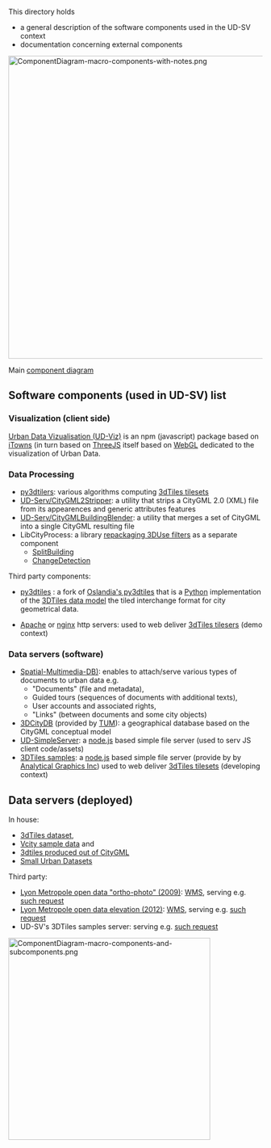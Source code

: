 This directory holds
 - a general description of the software components used in the UD-SV context
 - documentation concerning external components

<a name="top"></a>
<img src="Diagrams/ComponentDiagram-macro-components-with-notes.png"
     align=center
     alt="ComponentDiagram-macro-components-with-notes.png" 
     width="600"
     border="0">
     
Main [component diagram](https://www.uml-diagrams.org/component-diagrams.html)

## Software components (used in UD-SV) list

### Visualization (client side)
<a name="ComponentUD-Viz"></a>[Urban Data Vizualisation (UD-Viz)](https://github.com/MEPP-team/UD-Viz) 
is an npm (javascript) package based on [iTowns](https://github.com/iTowns/itowns) (in turn based on [ThreeJS](https://threejs.org/) 
itself based on [WebGL](https://en.wikipedia.org/wiki/WebGL) dedicated to the visualization of Urban Data.
      
### Data Processing
 - <a name="Componentpy3dtilers"></a>[py3dtilers](https://github.com/VCityTeam/py3dtilers): various algorithms computing [3dTiles tilesets](https://github.com/AnalyticalGraphicsInc/3d-tiles)
 - [UD-Serv/CityGML2Stripper](https://github.com/MEPP-team/UD-Serv/tree/master/Utils/CityGML2Stripper): a utility that strips a CityGML 2.0 (XML) file from its appearences and generic attributes features
 - [UD-Serv/CityGMLBuildingBlender](https://github.com/MEPP-team/UD-Serv/tree/master/Utils/CityGMLBuildingBlender): a utility that merges a set of CityGML into a single CityGML resulting file
 - LibCityProcess: a library [repackaging 3DUse filters](https://github.com/MEPP-team/3DUSE/issues/39) as a separate component
   * <a name="ComponentUD-ServSplitBuilding"></a>[SplitBuilding](https://github.com/VCityTeam/3DUSE/blob/master/src/utils/cmdline/splitCityGMLBuildings.cxx)
   * <a name="ComponentUD-ServChangeDetection"></a>[ChangeDetection](https://github.com/VCityTeam/3DUSE/blob/master/src/utils/cmdline/extractBuildingsConstructionDemolitionDates.cxx)
      
Third party components:<br>

 - <a name="ComponentUD-ServPy3DTiles"></a>[py3dtiles](https://github.com/MEPP-Team/py3dtiles/) : a fork of [Oslandia's py3dtiles](https://github.com/Oslandia/py3dtiles/) that is a [Python](https://en.wikipedia.org/wiki/Python_(programming_language)) implementation of the [3DTiles data model](https://github.com/AnalyticalGraphicsInc/3d-tiles) the tiled interchange format for city geometrical data.


 - [Apache](https://en.wikipedia.org/wiki/Apache_HTTP_Server) or [nginx](https://nginx.org/en/) http servers: used to web deliver [3dTiles tilesers](https://github.com/AnalyticalGraphicsInc/3d-tiles) (demo context)
 
### Data servers (software)

* <a name="ComponentSpatial-Multimedia-DB"></a>[Spatial-Multimedia-DB)](https://github.com/VCityTeam/Spatial-Multimedia-DB): 
  enables to attach/serve various types of documents to urban data e.g.
   * "Documents" (file and metadata), 
   * Guided tours (sequences of documents with additional texts),
   * User accounts and associated rights,
   * "Links" (between documents and some city objects)
* <a name="ComponentUD-Serv3DCityDB"></a>[3DCityDB](https://www.3dcitydb.org/3dcitydb/) (provided by [TUM](https://www.lrg.tum.de/gis/startseite/)): a geographical database based on the CityGML conceptual model
* <a name="ComponentUD-SimpleServer"></a>[UD-SimpleServer](https://github.com/VCityTeam/UD-SimpleServer): a [node.js](https://nodejs.org/en/) based simple file server (used to serv JS client code/assets)
* <a name="Component3DTilesSamples"></a>[3DTiles samples](https://github.com/AnalyticalGraphicsInc/3d-tiles-samples): a [node.js](https://nodejs.org/en/) based simple file server (provide by by [Analytical Graphics Inc](https://github.com/AnalyticalGraphicsInc)) used to web deliver [3dTiles tilesets](https://github.com/AnalyticalGraphicsInc/3d-tiles) (developing context)

## Data servers (deployed)

In house:
* [3dTiles dataset](https://datasets.liris.cnrs.fr/3dtiles-tilesets-metropolis-lyon-version1),
* [Vcity sample data](https://datasets.liris.cnrs.fr/vcity-sample-data-version1) and
* [3dtiles produced out of CityGML](https://datasets.liris.cnrs.fr/citygml-3dtiles-computations-version1)
* [Small Urban Datasets](https://github.com/VCityTeam/UD-Sample-data)

Third party:
* <a name="data-metropole-lyon-orthophotographie-2009"></a> [Lyon Metropole open data "ortho-photo" (2009)](https://data.beta.grandlyon.com/fr/jeux-de-donnees/orthophotographie-2009-metropole-lyon/donnees): [WMS](https://en.wikipedia.org/wiki/Web_Map_Service), serving e.g. [such request](https://download.data.grandlyon.com/wms/grandlyon?SERVICE=WMS&REQUEST=GetMap&LAYERS=Ortho2009_vue_ensemble_16cm_CC46&VERSION=1.3.0&STYLES=&FORMAT=image/jpeg&TRANSPARENT=false&BBOX=1841306.75,5174961.00,1843030.13,5176364.50&CRS=EPSG:3946&WIDTH=256&HEIGHT=256)
* <a name="data-metropole-lyon-orthophotographie-2009"></a> [Lyon Metropole open data elevation (2012)](https://data.beta.grandlyon.com/fr/jeux-de-donnees/image-relief-2012-metropole-lyon/donnees): [WMS](https://en.wikipedia.org/wiki/Web_Map_Service), serving e.g. [such request](https://download.data.grandlyon.com/wms/grandlyon?SERVICE=WMS&REQUEST=GetMap&LAYERS=MNT2012_Altitude_10m_CC46&VERSION=1.3.0&STYLES=&FORMAT=image/jpeg&TRANSPARENT=false&BBOX=1843030.13,5176364.50,1844753.50,5177768.00&CRS=EPSG:3946&WIDTH=256&HEIGHT=256)
* <a name="rict-3dtiles-sample-server-lyon"></a> UD-SV's 3DTiles samples server: serving e.g. [such request](http://rict.liris.cnrs.fr/DataStore/TileSet_LyonFull_Villeurbanne_Bron_2015/tileset.json)

<img src="Diagrams/ComponentDiagram-macro-components-and-subcomponents.png"
     align=center
     alt="ComponentDiagram-macro-components-and-subcomponents.png"
     width="400"
     border="0">
